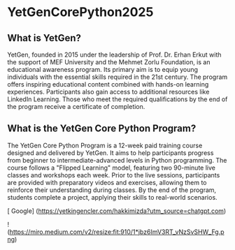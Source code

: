 # YetGenCorePython2025
## What is YetGen?
 YetGen, founded in 2015 under the leadership of Prof. Dr. Erhan Erkut with the support of MEF University and the Mehmet Zorlu Foundation, is an educational awareness program. Its primary aim is to equip young individuals with the essential skills required in the 21st century. The program offers inspiring educational content combined with hands-on learning experiences. Participants also gain access to additional resources like LinkedIn Learning. Those who meet the required qualifications by the end of the program receive a certificate of completion.

 ## What is the YetGen Core Python Program?
  The YetGen Core Python Program is a 12-week paid training course designed and delivered by YetGen. It aims to help participants progress from beginner to intermediate-advanced levels in Python programming. The course follows a "Flipped Learning" model, featuring two 90-minute live classes and workshops each week. Prior to the live sessions, participants are provided with preparatory videos and exercises, allowing them to reinforce their understanding during classes. By the end of the program, students complete a project, applying their skills to real-world scenarios.

  [ Google] (https://yetkingencler.com/hakkimizda?utm_source=chatgpt.com)

  ! (https://miro.medium.com/v2/resize:fit:910/1*jbz6ImV3RT_vNzSvSHW_Fg.png)